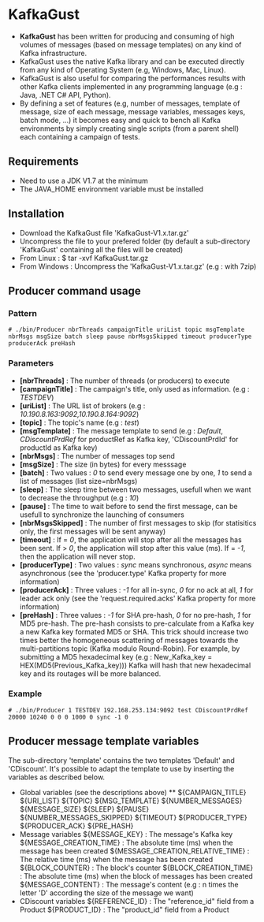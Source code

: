 # KafkaGust

* **KafkaGust** has been written for producing and consuming of high volumes of messages (based on message templates) on any kind of Kafka infrastructure.
* KafkaGust uses the native Kafka library and can be executed directly from any kind of Operating System (e.g, Windows, Mac, Linux).
* KafkaGust is also useful for comparing the performances results with other Kafka clients implemented in any programming language (e.g : Java, .NET C# API, Python).
* By defining a set of features (e.g, number of messages, template of message, size of each message, message variables, messages keys, batch mode, ...) it becomes easy and quick to bench all Kafka environments by simply creating single scripts (from a parent shell) each containing a campaign of tests.

## Requirements
* Need to use a JDK V1.7 at the minimum
* The JAVA_HOME environment variable must be installed

## Installation
* Download the KafkaGust file 'KafkaGust-V1.x.tar.gz'
* Uncompress the file to your prefered folder (by default a sub-directory 'KafkaGust' containing all the files will be created)
* From Linux : $ tar -xvf KafkaGust.tar.gz
* From Windows : Uncompress the 'KafkaGust-V1.x.tar.gz' (e.g : with 7zip)

## Producer command usage
### Pattern
```
# ./bin/Producer nbrThreads campaignTitle uriList topic msgTemplate nbrMsgs msgSize batch sleep pause nbrMsgsSkipped timeout producerType producerAck preHash
```

### Parameters
* **[nbrThreads]** : The number of threads (or producers) to execute
* **[campaignTitle]** : The campaign's title, only used as information. (e.g : *TESTDEV*)
* **[uriList]** : The URL list of brokers (e.g : *10.190.8.163:9092,10.190.8.164:9092*)
* **[topic]** : The topic's name (e.g : *test*)
* **[msgTemplate]** : The message template to send (e.g : *Default*, *CDiscountPrdRef* for productRef as Kafka key, 'CDiscountPrdId' for productId as Kafka key)
* **[nbrMsgs]** : The number of messages top send
* **[msgSize]** : The size (in bytes) for every messsage
* **[batch]** : Two values : *0* to send every message one by one, *1* to send a list of messages (list size=nbrMsgs)
* **[sleep]** : The sleep time between two messages, usefull when we want to decrease the throughput (e.g : *10*)
* **[pause]** : The time to wait before to send the first message, can be usefull to synchronize the launching of consumers
* **[nbrMsgsSkipped]** : The number of first messages to skip (for statisitics only, the first messages will be sent anyway)
* **[timeout]** : If = *0*, the application will stop after all the messages has been sent. If > *0*, the application will stop after this value (ms). If = *-1*, then the application will never stop.
* **[producerType]** : Two values : *sync* means synchronous, *async* means asynchronous (see the 'producer.type' Kafka property for more information)
* **[producerAck]** : Three values : *-1* for all in-sync, *0* for no ack at all, *1* for leader ack only (see the 'request.required.acks' Kafka property for more information)
* **[preHash]** : Three values : *-1* for SHA pre-hash, *0* for no pre-hash, *1* for MD5 pre-hash.
The pre-hash consists to pre-calculate from a Kafka key a new Kafka key formated MD5 or SHA.
This trick should increase two times better the homogeneous scattering of messages towards the multi-partitions topic (Kafka modulo Round-Robin).
For example, by submitting a MD5 hexadecimal key (e.g : New_Kafka_key = HEX(MD5(Previous_Kafka_key)))
Kafka will hash that new hexadecimal key and its routages will be more balanced.

### Example
```
# ./bin/Producer 1 TESTDEV 192.168.253.134:9092 test CDiscountPrdRef 20000 10240 0 0 0 1000 0 sync -1 0
```

## Producer message template variables
The sub-directory 'template' contains the two templates 'Default' and 'CDiscount'.
It's possible to adapt the template to use by inserting the variables as described below.
* Global variables (see the descriptions above)
** ${CAMPAIGN_TITLE}
${URI_LIST}
${TOPIC}
${MSG_TEMPLATE}
${NUMBER_MESSAGES}
${MESSAGE_SIZE}
${SLEEP}
${PAUSE}
${NUMBER_MESSAGES_SKIPPED}
${TIMEOUT}
${PRODUCER_TYPE}
${PRODUCER_ACK}
${PRE_HASH}
* Message variables 
${MESSAGE_KEY} : The message's Kafka key
${MESSAGE_CREATION_TIME} : The absolute time (ms) when the message has been created
${MESSAGE_CREATION_RELATIVE_TIME} : The relative time (ms) when the message has been created
${BLOCK_COUNTER} : The block's counter
${BLOCK_CREATION_TIME} : The absolute time (ms) when the block of messages has been created
${MESSAGE_CONTENT} : The message's content (e.g : n times the letter 'D' according the size of the message we want)
* CDiscount variables 
${REFERENCE_ID} : The "reference_id" field from a Product
${PRODUCT_ID} : The "product_id" field from a Product
